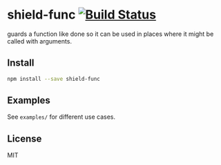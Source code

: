 # shield-func [![Build Status](https://secure.travis-ci.org/reem/shield-func.png?branch=master)](https://travis-ci.org/reem/shield-func)

guards a function like done so it can be used in places where it might be called with arguments.

## Install

```bash
npm install --save shield-func
```

## Examples

See `examples/` for different use cases.

## License

MIT
